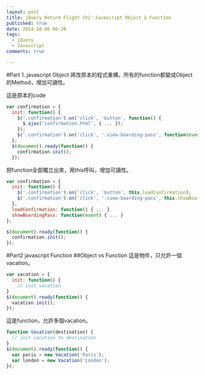 ```yaml
---
layout: post
title: jQuery Returm Flight Ch2：Javascript Object & Function
published: true
date: 2014-10-06 06:20
tags:
  - jQuery
  - Javascript
comments: true

---
```

#Part 1. javascript Object
將改原本的程式重構，所有的function都變成Object的Method，增加可讀性。

這是原本的code
```js
var confirmation = {
  init: function() {
    $('.confirmation').on('click', 'button', function() {
      $.ajax('confirmation.html', { ... });
    });
    $('.confirmation').on('click', '.view-boarding-pass', function(event) { ... }); }
  };
  $(document).ready(function() {
  	confirmation.init();
  });
```
把function全部獨立出來，用this呼叫，增加可讀性。
```js
var confirmation = {
  init: function() {
    $('.confirmation').on('click', 'button', this.loadConfirmation);
    $('.confirmation').on('click', '.view-boarding-pass', this.showBoardingPass);
  },
  loadConfirmation: function() { ... }
  showBoardingPass: function(event) { ... }
};

$(document).ready(function() {
  confirmation.init();
});
```

#Part2 javascript Function
##Object vs Function
這是物件，只允許一個vacation。
```js
var vacation = {
  init: function() {
    // init vacation
}
$(document).ready(function() {
  vacation.init();
});
```
這是function，允許多個vacation。
```js
function Vacation(destination) {
  // init vacation to destination
}
$(document).ready(function() {
  var paris = new Vacation('Paris');
  var london = new Vacation('London');
});
```

